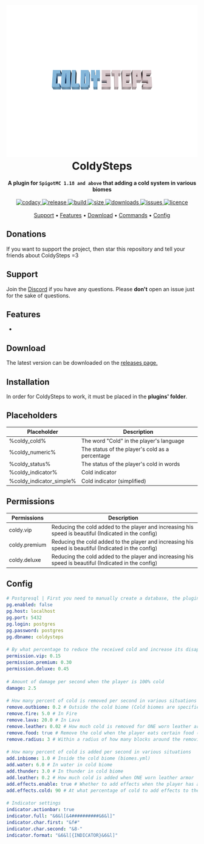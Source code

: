 <h1 align="center">
  <img width=800 height=400 src="https://raw.githubusercontent.com/NubilumDev/ColdySteps/master/.github/coldysteps.png"  alt=""/>
  <br>ColdySteps<br>
</h1>

<p align="center">
  <b>A plugin for <code>SpigotMC 1.18 and above</code> that adding a cold system in various biomes</b><br><br>

  <a href="https://app.codacy.com/gh/NubilumDev/ColdySteps/dashboard">
    <img src="https://app.codacy.com/project/badge/Grade/04669f7c982b4ec8ba4783493dfb1ca9" alt="codacy"/>
  </a>

  <a href="https://github.com/NubilumDev/ColdySteps/releases">
    <img src="https://img.shields.io/github/v/release/kiinse/ColdySteps?include_prereleases&style=flat-square" alt="release">
  </a>
  <a href="https://github.com/NubilumDev/ColdySteps/actions/workflows/gradle-package.yml">
    <img src="https://img.shields.io/github/workflow/status/kiinse/ColdySteps/Create%20packages%20with%20Gradle?style=flat-square" alt="build"> 
  </a>
  <a href="https://github.com/NubilumDev/ColdySteps">
    <img src="https://img.shields.io/github/repo-size/kiinse/ColdySteps?style=flat-square" alt="size"> 
  </a>
  <a href="https://github.com/NubilumDev/ColdySteps/releases">
    <img src="https://img.shields.io/github/downloads/kiinse/ColdySteps/total?style=flat-square" alt="downloads"> 
  </a>
  <a href="https://github.com/NubilumDev/ColdySteps/issues">
    <img src="https://img.shields.io/github/issues/kiinse/ColdySteps?style=flat-square" alt="issues"> 
  </a>
  <a href="https://github.com/NubilumDev/ColdySteps/blob/master/LICENSE">
    <img src="https://img.shields.io/github/license/kiinse/ColdySteps?style=flat-square" alt="licence"> 
  </a><br><br>
  <a href="#support">Support</a> •
  <a href="#features">Features</a> •
  <a href="#download">Download</a> •
  <a href="#commands">Commands</a> •
  <a href="#config">Config</a>
</p>

## Donations

If you want to support the project, then
star this repository and tell your friends about ColdySteps =3

## Support

Join the [Discord](https://discord.gg/ec7y5NY82b) if you have any questions.
Please **don't** open an issue just for the sake of questions.

## Features

- 

## Download

The latest version can be downloaded on the <a href="https://github.com/NubilumDev/ColdySteps/releases">releases
page.</a><br>

## Installation

In order for ColdySteps to work, it must be placed in the **plugins' folder**.

## Placeholders

| Placeholder               | Description                                     |
|---------------------------|-------------------------------------------------|
| %coldy_cold%              | The word "Cold" in the player's language        |
| %coldy_numeric%           | The status of the player's cold as a percentage |
| %coldy_status%            | The status of the player's cold in words        |
| %coldy_indicator%         | Cold indicator                                  |
| %coldy_indicator_simple%  | Cold indicator (simplified)                     |

## Permissions

| Permissions   | Description                                                                                            |
|---------------|--------------------------------------------------------------------------------------------------------|
| coldy.vip     | Reducing the cold added to the player and increasing his speed is beautiful (Indicated in the config)  |
| coldy.premium | Reducing the cold added to the player and increasing his speed is beautiful (Indicated in the config)  |
| coldy.deluxe  | Reducing the cold added to the player and increasing his speed is beautiful (Indicated in the config)  |

## Config

```yaml
# Postgresql | First you need to manually create a database, the plugin will create the tables itself.
pg.enabled: false
pg.host: localhost
pg.port: 5432
pg.login: postgres
pg.password: postgres
pg.dbname: coldysteps

# By what percentage to reduce the received cold and increase its disappearance for certain rights
permission.vip: 0.15
permission.premium: 0.30
permission.deluxe: 0.45

# Amount of damage per second when the player is 100% cold
damage: 2.5

# How many percent of cold is removed per second in various situations
remove.outbiome: 0.2 # Outside the cold biome (Cold biomes are specified in the biomes.yml file)
remove.fire: 5.0 # In Fire
remove.lava: 20.0 # In Lava
remove.leather: 0.02 # How much cold is removed for ONE worn leather armor
remove.food: true # Remove the cold when the player eats certain food (Specified in the food.yml file)
remove.radius: 3 # Within a radius of how many blocks around the removing block (in the blocks.yml file) the cold is removed

# How many percent of cold is added per second in various situations
add.inbiome: 1.0 # Inside the cold biome (biomes.yml)
add.water: 6.0 # In water in cold biome
add.thunder: 3.0 # In thunder in cold biome
add.leather: 0.2 # How much cold is added when ONE worn leather armor
add.effects.enable: true # Whether to add effects when the player has a certain percentage of cold (They are specified in the effects.yml file)
add.effects.cold: 90 # At what percentage of cold to add effects to the player

# Indicator settings
indicator.actionbar: true
indicator.full: "&6&l[&4##########&6&l]"
indicator.char.first: "&f#"
indicator.char.second: "&8-"
indicator.format: "&6&l[{INDICATOR}&6&l]"
```
